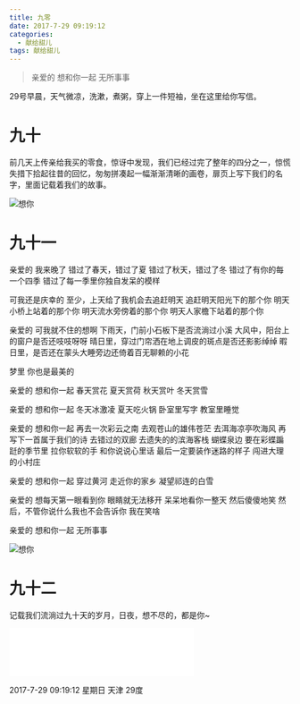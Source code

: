 ```yaml
---
title: 九零
date: 2017-7-29 09:19:12
categories:
  - 献给甜儿
tags: 献给甜儿
---
```


> 亲爱的
> 想和你一起
> 无所事事

<!-- more -->

29号早晨，天气微凉，洗漱，煮粥，穿上一件短袖，坐在这里给你写信。

# 九十

前几天上传亲给我买的零食，惊讶中发现，我们已经过完了整年的四分之一，惊慌失措下拾起往昔的回忆，匆匆拼凑起一幅渐渐清晰的画卷，扉页上写下我们的名字，里面记载着我们的故事。

![想你](/imgs/1501298417723.jpg)

# 九十一

亲爱的
我来晚了
错过了春天，错过了夏
错过了秋天，错过了冬
错过了有你的每一个四季
错过了每一季里你独自发呆的模样

可我还是庆幸的
至少，上天给了我机会去追赶明天
追赶明天阳光下的那个你
明天小桥上站着的那个你
明天流水旁傍着的那个你
明天人家檐下站着的那个你

亲爱的
可我就不住的想啊
下雨天，门前小石板下是否流淌过小溪
大风中，阳台上的窗户是否还吱吱呀呀
晴日里，穿过门帘洒在地上调皮的斑点是否还影影绰绰
暇日里，是否还在蒙头大睡旁边还倚着百无聊赖的小花

梦里
你也是最美的

亲爱的
想和你一起
春天赏花
夏天赏荷
秋天赏叶
冬天赏雪

亲爱的
想和你一起
冬天冰激凌
夏天吃火锅
卧室里写字
教室里睡觉

亲爱的
想和你一起
再去一次彩云之南
去观苍山的雄伟苍茫
去洱海凉亭吹海风
再写下一首属于我们的诗
去错过的双廊
去遗失的的滨海客栈
蝴蝶泉边
要在彩蝶蹁跹的季节里
拉你软软的手
和你说说心里话
最后一定要装作迷路的样子
闯进大理的小村庄

亲爱的
想和你一起
穿过黄河
走近你的家乡
凝望祁连的白雪

亲爱的
想每天第一眼看到你
眼睛就无法移开
呆呆地看你一整天
然后傻傻地笑
然后，不管你说什么我也不会告诉你
我在笑啥

亲爱的
想和你一起
无所事事

![想你](/imgs/1501298595409.jpg)

# 九十二

记载我们流淌过九十天的岁月，日夜，想不尽的，都是你~

<iframe frameborder="no" border="0" marginwidth="0" marginheight="0" width=330 height=86 src="//music.163.com/outchain/player?type=2&id=5296272&auto=1&height=66"></iframe>

2017-7-29 09:19:12 星期日 天津 29度